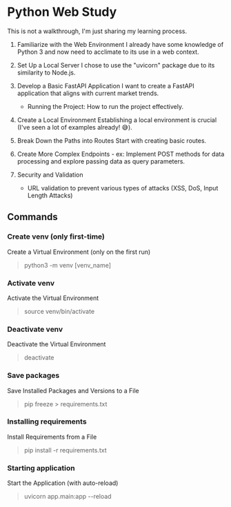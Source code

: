 # Python Web Study

This is not a walkthrough, I'm just sharing my learning process.

1. Familiarize with the Web Environment
I already have some knowledge of Python 3 and now need to acclimate to its use in a web context.

2. Set Up a Local Server
I chose to use the "uvicorn" package due to its similarity to Node.js.

3. Develop a Basic FastAPI Application
I want to create a FastAPI application that aligns with current market trends.
    * Running the Project: How to run the project effectively.

4. Create a Local Environment
Establishing a local environment is crucial (I've seen a lot of examples already! 😅).

5. Break Down the Paths into Routes
Start with creating basic routes.

6. Create More Complex Endpoints - ex: Implement POST methods for data processing and explore passing data as query parameters.

7. Security and Validation
    * URL validation to prevent various types of attacks (XSS, DoS, Input Length Attacks)

## Commands

### Create venv (only first-time)

Create a Virtual Environment (only on the first run)

> python3 -m venv [venv_name]

### Activate venv

Activate the Virtual Environment

> source venv/bin/activate

### Deactivate venv

Deactivate the Virtual Environment

> deactivate

### Save packages

Save Installed Packages and Versions to a File

> pip freeze > requirements.txt

### Installing requirements

Install Requirements from a File

> pip install -r requirements.txt

### Starting application

Start the Application (with auto-reload)

> uvicorn app.main:app --reload
